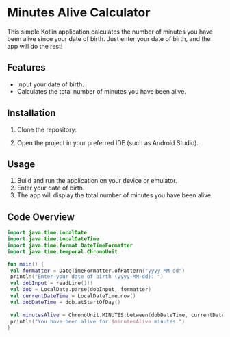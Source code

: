 # Minutes Alive Calculator

This simple Kotlin application calculates the number of minutes you have been alive since your date of birth. Just enter your date of birth, and the app will do the rest!

## Features

- Input your date of birth.
- Calculates the total number of minutes you have been alive.

## Installation

1. Clone the repository:

2. Open the project in your preferred IDE (such as Android Studio).

## Usage

1. Build and run the application on your device or emulator.
2. Enter your date of birth.
3. The app will display the total number of minutes you have been alive.

## Code Overview

```kotlin
import java.time.LocalDate
import java.time.LocalDateTime
import java.time.format.DateTimeFormatter
import java.time.temporal.ChronoUnit

fun main() {
 val formatter = DateTimeFormatter.ofPattern("yyyy-MM-dd")
 println("Enter your date of birth (yyyy-MM-dd): ")
 val dobInput = readLine()!!
 val dob = LocalDate.parse(dobInput, formatter)
 val currentDateTime = LocalDateTime.now()
 val dobDateTime = dob.atStartOfDay()
 
 val minutesAlive = ChronoUnit.MINUTES.between(dobDateTime, currentDateTime)
 println("You have been alive for $minutesAlive minutes.")
}
